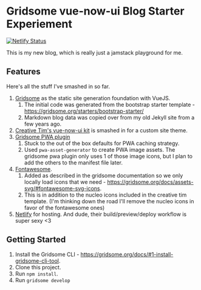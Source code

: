 # Gridsome vue-now-ui Blog Starter Experiement

[![Netlify Status](https://api.netlify.com/api/v1/badges/8fe47863-eb74-40df-ab56-9657968c15ec/deploy-status)](https://app.netlify.com/sites/fragment2501/deploys)

This is my new blog, which is really just a jamstack playground for me.

## Features
Here's all the stuff I've smashed in so far.

1. [Gridsome](https://gridsome.org) as the static site generation foundation with VueJS.
    1. The initial code was generated from the bootstrap starter template - https://gridsome.org/starters/bootstrap-starter/
    1. Markdown blog data was copied over from my old Jekyll site from a few years ago.
1. [Creative Tim's vue-now-ui kit](https://github.com/creativetimofficial/vue-now-ui-kit) is smashed in for a custom site theme. 
1. [Gridsome PWA plugin](https://gridsome.org/plugins/gridsome-plugin-pwa)
    1. Stuck to the out of the box defaults for PWA caching strategy. 
    1. Used `pwa-asset-generator` to create PWA image assets. The gridsome pwa plugin only uses 1 of those image icons, but I plan to add the others to the manifest file later.
1. [Fontawesome](https://fontawesome.com/changelog/latest). 
    1. Added as described in the gridsome documentation so we only locally load icons that we need - https://gridsome.org/docs/assets-svg/#fontawesome-svg-icons.
    1. This is in addition to the nucleo icons included in the creative tim template.  (I'm thinking down the road I'll remove the nucleo icons in favor of the fontawesome ones)
1. [Netlify](https://www.netlify.com) for hosting.  And dude, their build/preview/deploy workflow is super sexy <3

## Getting Started

1. Install the Gridsome CLI - https://gridsome.org/docs/#1-install-gridsome-cli-tool.
2. Clone this project.
3. Run `npm install`.
4. Run `gridsome develop`
